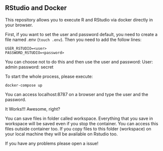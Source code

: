 ## RStudio and Docker

This repository allows you to execute R and RStudio via docker directly in your browser.

First, if you want to set the user and password default, you need to create a file named .env (`touch .env`). Then you need to add the follow lines:

```
USER_RSTUDIO=<user>
PASSWORD_RSTUDIO=<password>
```

You can choose not to do this and then use the user and password:
User: admin
password: secret

To start the whole process, please execute:

```
docker-compose up
```

You can access localhost:8787 on a browser and type the user and the password.

It Works!!! Awesome, right?

You can save files in folder called workspace. Everything that you save in workspace will be saved even if you stop the container. You can access this files outside container too. If you copy files to this folder (workspace) on your local machine they will be available on Rstudio too.

If you have any problems please open a issue!
